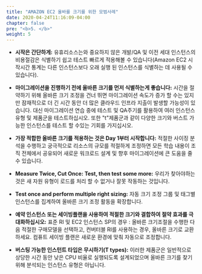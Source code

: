 ```yaml
---
title: "AMAZON EC2 올바를 크기를 위한 모범사례"
date: 2020-04-24T11:16:09-04:00
chapter: false
pre: "<b>5. </b>"
weight: 5
---
```



* **시작은 간단하게:** 유휴리소스는와 중요하지 않은 개발/QA 및 이전 세대 인스턴스의 비용절감은 식별하기 쉽고 테스트 빠르게 적용해볼 수 있습니다(Amazon EC2 시작시간 통계는 다른 인스턴스보다 오래 실행 된 인스턴스를 식별하는 데 사용될 수 있습니다).

* **마이그레이션을 진행하기 전에 올바른 크기를 먼저 식별하는게 좋습니다:** 시간을 절약하기 위해 올바른 크기 조정을 건너 뛰면 마이그레이션 속도가 증가 할 수는 있지만 잠재적으로 더 긴 시간 동안 더 많은 클라우드 인프라 지출이 발생할 가능성이 있습니다. 대신 마이그레이션 연습 중에 테스트 및 QA주기를 활용하여 여러 인스턴스 유형 및 제품군을 테스트하십시오. 또한 "t"제품군과 같이 다양한 크기와 버스트 가능한 인스턴스를 테스트 할 수있는 기회를 가지십시오.

* **가장 적합한 올바른 크기를 적용하는 것은 Day 1부터 시작합니다:** 적절한 사이징 분석을 수행하고 궁극적으로 리소스의 규모를 적절하게 조정하면 모든 학습 내용이 조직 전체에서 공유되어 새로운 워크로드 설계 및 향후 마이그레이션에 큰 도움을 줄 수 있습니다.

* **Measure Twice, Cut Once: Test, then test some more:** 우리가 찾아야하는 것은 새 자원 유형이 로드를 처리 할 수 없거나 잘못 작동하는 것입니다.

* **Test once and perform multiple right sizing:** 자동 크기 조정 그룹 및 태그별 인스턴스를 집계하여 올바른 크기 조정 활동을 확장합니다.

* **예약 인스턴스 또는 세이빙플랜을 사용하여 적절한 크기와 결합하여 절약 효과를 극대화하십시오:** 표준 RI 및 EC2 인스턴스 SP의 경우 : 올바른 크기조절을 수행한 다음 적절한 구매모델을 선택하고, 컨버터블 RI를 사용하는 경우, 올바른 크기로 교환하세요. 컴퓨트 세이빙 플랜은 새로운 환경에 맞춰 자동으로 조정합니다.

* **버스팅 가능한 인스턴트 타입은 무시하기(T types):** 이러한 제품군은 일반적으로 상당한 시간 동안 낮은 CPU 비율로 실행되도록 설계되었으며 올바른 크기를 찾기 위해 분석되는 인스턴스 유형은 아닙니다.

